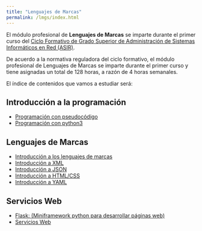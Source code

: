 ```yaml
---
title: "Lenguajes de Marcas"
permalink: /lmgs/index.html
---
```



El módulo profesional de **Lenguajes de Marcas** se imparte durante el primer curso del [Ciclo Formativo de Grado Superior de Administración de Sistemas Informáticos en Red (ASIR)](http://www.aapri.es/curriculo/fp/asir).

De acuerdo a la normativa reguladora del ciclo formativo, el módulo profesional de Lenguajes de Marcas se imparte durante el primer curso y tiene asignadas un total de 128 horas, a razón de 4 horas semanales.


El índice de contenidos que vamos a estudiar será:

## Introducción a la programación

* [Programación con pseudocódigo](u01)
* [Programación con python3](u02)

## Lenguajes de Marcas

* [Introducción a los lenguajes de marcas](u03)
* [Introducción a XML](u04)
* [Introducción a JSON](u05)
* [Introducción a HTML/CSS](u06)
* [Introducción a YAML](u07)

## Servicios Web

* [Flask: (Miniframework python para desarrollar páginas web)](u08)
* [Servicios Web](u09)
